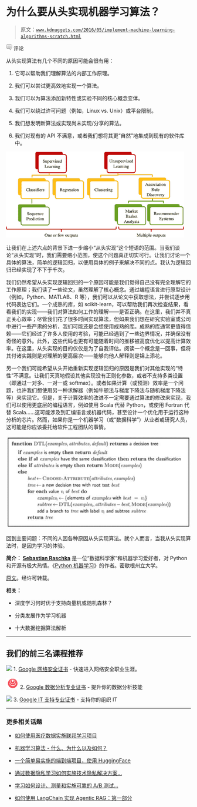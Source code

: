 # 为什么要从头实现机器学习算法？

> 原文：[`www.kdnuggets.com/2016/05/implement-machine-learning-algorithms-scratch.html`](https://www.kdnuggets.com/2016/05/implement-machine-learning-algorithms-scratch.html)

![c](img/3d9c022da2d331bb56691a9617b91b90.png) 评论

从头实现算法有几个不同的原因可能会很有用：

1.  它可以帮助我们理解算法的内部工作原理。

1.  我们可以尝试更高效地实现一个算法。

1.  我们可以为算法添加新特性或实验不同的核心概念变体。

1.  我们可以绕过许可问题（例如，Linux vs. Unix）或平台限制。

1.  我们想发明新算法或实现尚未实现/分享的算法。

1.  我们对现有的 API 不满意，或者我们想将其更“自然”地集成到现有的软件库中。

![机器学习分类](img/757705b20ace87e918f33e32ca073999.png)

让我们在上述六点的背景下进一步缩小“从头实现”这个短语的范围。当我们谈论“从头实现”时，我们需要缩小范围，使这个问题真正切实可行。让我们讨论一个具体的算法，简单的逻辑回归，以便用具体的例子来解决不同的点。我认为逻辑回归已经实现了不下于千次。

我们仍然希望从头实现逻辑回归的一个原因可能是我们觉得自己没有完全理解它的工作原理；我们读了一些论文，虽然理解了核心概念。通过编程语言进行原型设计（例如，Python、MATLAB、R 等），我们可以从论文中获取想法，并尝试逐步用代码表达它们。一个成熟的库，如 scikit-learn，可以帮助我们再次检查结果，看看我们的实现——我们对算法如何工作的理解——是否正确。在这里，我们并不真正关心效率；尽管我们花了很多时间实现算法，但如果我们想在研究实验室或公司中进行一些严肃的分析，我们可能还是会想使用成熟的库。成熟的库通常更值得信赖——它们经过了许多人使用的考验，可能已经遇到了一些边界情况，并确保没有奇怪的意外。此外，这些代码也更有可能随着时间的推移被高度优化以提高计算效率。在这里，从头实现的目的仅仅是为了自我评估。阅读一个概念是一回事，但将其付诸实践则是对理解的更高层次——能够向他人解释则是锦上添花。

另一个我们可能希望从头开始重新实现逻辑回归的原因是我们对其他实现的“特性”不满意。让我们天真地假设其他实现没有正则化参数，或者不支持多类设置（即通过一对多、一对一或 softmax）。或者如果计算（或预测）效率是一个问题，也许我们想使用另一种求解器（例如牛顿法与梯度下降法与随机梯度下降法等）来实现它。但是，关于计算效率的改进不一定需要通过算法的修改来实现，我们可以使用更底层的编程语言，例如使用 Scala 代替 Python，或使用 Fortran 代替 Scala……这可能涉及到汇编语言或机器代码，甚至设计一个优化用于运行这种分析的芯片。然而，如果你是一个机器学习（或“数据科学”）从业者或研究人员，这可能是你应该委托给软件工程团队的事情。

![决策树伪代码](img/a6c56537d0cfda62a29f8883c70c6a7f.png)

回到主要问题：不同的人因各种原因从头实现算法。就个人而言，当我从头实现算法时，是因为学习的体验。

**简介： [Sebastian Raschka](https://twitter.com/rasbt)** 是一位“数据科学家”和机器学习爱好者，对 Python 和开源有极大热情。《[Python 机器学习](https://www.packtpub.com/big-data-and-business-intelligence/python-machine-learning)》的作者。密歇根州立大学。

[原文](https://github.com/rasbt/python-machine-learning-book/blob/master/faq/implementing-from-scratch.md)。经许可转载。

**相关：**

+   深度学习何时优于支持向量机或随机森林？

+   分类发展作为学习机器

+   十大数据挖掘算法解析

* * *

## 我们的前三名课程推荐

![](img/0244c01ba9267c002ef39d4907e0b8fb.png) 1\. [Google 网络安全证书](https://www.kdnuggets.com/google-cybersecurity) - 快速进入网络安全职业生涯。

![](img/e225c49c3c91745821c8c0368bf04711.png) 2\. [Google 数据分析专业证书](https://www.kdnuggets.com/google-data-analytics) - 提升你的数据分析技能

![](img/0244c01ba9267c002ef39d4907e0b8fb.png) 3\. [Google IT 支持专业证书](https://www.kdnuggets.com/google-itsupport) - 支持你的组织 IT

* * *

### 更多相关话题

+   [如何使用医疗数据实施联邦学习项目](https://www.kdnuggets.com/2023/02/implement-federated-learning-project-healthcare-data.html)

+   [机器学习算法 - 什么、为什么以及如何？](https://www.kdnuggets.com/2022/09/machine-learning-algorithms.html)

+   [一个简单易实施的端到端项目，使用 HuggingFace](https://www.kdnuggets.com/a-simple-to-implement-end-to-end-project-with-huggingface)

+   [通过数据隐私学习如何实施技术隐私解决方案…](https://www.kdnuggets.com/2022/04/manning-data-privacy-learn-implement-technical-privacy-solutions-tools-scale.html)

+   [学习如何设计、测量和实施可靠的 A/B 测试…](https://www.kdnuggets.com/2023/01/sphere-design-measure-implement-trustworthy-ab-tests-ronny-kohavi.html)

+   [如何使用 LangChain 实现 Agentic RAG：第一部分](https://www.kdnuggets.com/how-to-implement-agentic-rag-using-langchain-part-1)
